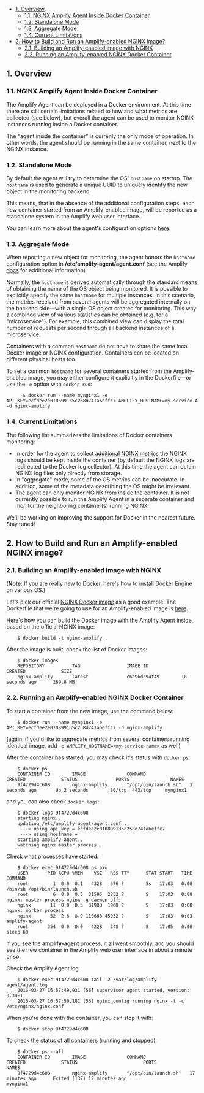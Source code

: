 <!-- START doctoc generated TOC please keep comment here to allow auto update -->
<!-- DON'T EDIT THIS SECTION, INSTEAD RE-RUN doctoc TO UPDATE -->


- [1. Overview](#1-overview)
  - [1.1. NGINX Amplify Agent Inside Docker Container](#11-nginx-amplify-agent-inside-docker-container)
  - [1.2. Standalone Mode](#12-standalone-mode)
  - [1.3. Aggregate Mode](#13-aggregate-mode)
  - [1.4. Current Limitations](#14-current-limitations)
- [2. How to Build and Run an Amplify-enabled NGINX image?](#2-how-to-build-and-run-an-amplify-enabled-nginx-image)
  - [2.1. Building an Amplify-enabled image with NGINX](#21-building-an-amplify-enabled-image-with-nginx)
  - [2.2. Running an Amplify-enabled NGINX Docker Container](#22-running-an-amplify-enabled-nginx-docker-container)

<!-- END doctoc generated TOC please keep comment here to allow auto update -->


## 1. Overview

### 1.1. NGINX Amplify Agent Inside Docker Container 

The Amplify Agent can be deployed in a Docker environment. At this time there are still certain limitations related to how and what metrics are collected (see below), but overall the agent can be used to monitor NGINX instances running inside a Docker container.

The "agent inside the container" is currenly the only mode of operation. In other words, the agent should be running in the same container, next to the NGINX instance.

### 1.2. Standalone Mode

By default the agent will try to determine the OS' `hostname` on startup. The `hostname` is used to generate a unique UUID to uniquely identify the new object in the monitoring backend.

This means, that in the absence of the additional configuration steps, each new container started from an Amplify-enabled image, will be reported as a standalone system in the Amplify web user interface.

You can learn more about the agent's configuration options [here](https://github.com/nginxinc/nginx-amplify-doc/blob/master/amplify-guide.md#configuring-amplify-agent).

### 1.3. Aggregate Mode

When reporting a new object for monitoring, the agent honors the `hostname` configuration option in **/etc/amplify-agent/agent.conf** (see the Amplify [docs](https://github.com/nginxinc/nginx-amplify-doc/blob/master/amplify-guide.md#changing-the-hostname-and-uuid) for additional information).

Normally, the `hostname` is derived automatically through the standard means of obtaining the name of the OS object being monitored. It is possible to explicitly specify the same `hostname` for multiple instances. In this scenario, the metrics received from several agents will be aggregated internally on the backend side—with a single OS object created for monitoring. This way a combined view of various statistics can be obtained (e.g. for a "microservice"). For example, this combined view can display the total number of requests per second through all backend instances of a microservice.

Containers with a common `hostname` do not have to share the same local Docker image or NGINX configuration. Containers can be located on different physical hosts too.

To set a common `hostname` for several containers started from the Amplify-enabled image, you may either configure it explicitly in the Dockerfile—or use the `-e` option with `docker run`:

```
      $ docker run --name mynginx1 -e API_KEY=ecfdee2e010899135c258d741a6effc7 AMPLIFY_HOSTNAME=my-service-A -d nginx-amplify
```

### 1.4. Current Limitations 

The following list summarizes the limitations of Docker containers monitoring:

 * In order for the agent to collect [additional NGINX metrics](https://github.com/nginxinc/nginx-amplify-doc/blob/master/amplify-guide.md#additional-nginx-metrics) the NGINX logs should be kept inside the container (by default the NGINX logs are redirected to the Docker log collector). At this time the agent can obtain NGINX log files only directly from storage.
 * In "aggregate" mode, some of the OS metrics can be inaccurate. In addition, some of the metadata describing the OS might be irrelevant.
 * The agent can only monitor NGINX from inside the container. It is not currently possible to run the Amplify Agent in a separate container and monitor the neighboring container(s) running NGINX.
 
We'll be working on improving the support for Docker in the nearest future. Stay tuned!

## 2. How to Build and Run an Amplify-enabled NGINX image?

### 2.1. Building an Amplify-enabled image with NGINX

(**Note**: If you are really new to Docker, [here's](https://docs.docker.com/engine/installation/) how to install Docker Engine on various OS.)

Let's pick our official [NGINX Docker image](https://hub.docker.com/_/nginx/) as a good example. The Dockerfile that we're going to use for an Amplify-enabled image is [here](https://github.com/nginxinc/nginx-amplify-agent/blob/master/packages/docker/Dockerfile).

Here's how you can build the Docker image with the Amplify Agent inside, based on the official NGINX image:

```
    $ docker build -t nginx-amplify .
```

After the image is built, check the list of Docker images:

```
    $ docker images
    REPOSITORY          TAG                 IMAGE ID            CREATED             SIZE
    nginx-amplify       latest              c6e96dd94f49        18 seconds ago      269.8 MB
```

### 2.2. Running an Amplify-enabled NGINX Docker Container

To start a container from the new image, use the command below:

```
    $ docker run --name mynginx1 -e API_KEY=ecfdee2e010899135c258d741a6effc7 -d nginx-amplify
```

(again, if you'd like to aggregate metrics from several containers running identical image, add `-e AMPLIFY_HOSTNAME=<my-service-name>` as well)

After the container has started, you may check it's status with `docker ps`:

```
    $ docker ps
    CONTAINER ID        IMAGE               COMMAND                CREATED             STATUS              PORTS               NAMES
    9f4729d4c608        nginx-amplify       "/opt/bin/launch.sh"   3 seconds ago       Up 2 seconds        80/tcp, 443/tcp     mynginx1
```

and you can also check `docker logs`:

```
    $ docker logs 9f4729d4c608
    starting nginx..
    updating /etc/amplify-agent/agent.conf ..
     ---> using api_key = ecfdee2e010899135c258d741a6effc7
     ---> using hostname = 
    starting amplify-agent..
    watching nginx master process..
```

Check what processes have started:

```
    $ docker exec 9f4729d4c608 ps axu
    USER       PID %CPU %MEM    VSZ   RSS TTY      STAT START   TIME COMMAND
    root         1  0.0  0.1   4328   676 ?        Ss   17:03   0:00 /bin/sh /opt/bin/launch.sh
    root         6  0.0  0.5  31596  2832 ?        S    17:03   0:00 nginx: master process nginx -g daemon off;
    nginx       11  0.0  0.3  31988  1968 ?        S    17:03   0:00 nginx: worker process
    nginx       52  2.6  8.9 110668 45032 ?        S    17:03   0:03 amplify-agent                                                                                                                              
    root       354  0.0  0.0   4228   348 ?        S    17:05   0:00 sleep 60
```

If you see the **amplify-agent** process, it all went smoothly, and you should see the new container in the Amplify web user interface in about a minute or so.

Check the Amplify Agent log:

```
    $ docker exec 9f4729d4c608 tail -2 /var/log/amplify-agent/agent.log
    2016-03-27 16:57:49,931 [56] supervisor agent started, version: 0.30-1
    2016-03-27 16:57:50,181 [56] nginx_config running nginx -t -c /etc/nginx/nginx.conf
```

When you're done with the container, you can stop it with:

```
    $ docker stop 9f4729d4c608
```

To check the status of all containers (running and stopped):

```
    $ docker ps --all
    CONTAINER ID        IMAGE               COMMAND                CREATED             STATUS                        PORTS               NAMES
    9f4729d4c608        nginx-amplify       "/opt/bin/launch.sh"   17 minutes ago      Exited (137) 12 minutes ago                       mynginx1
```
